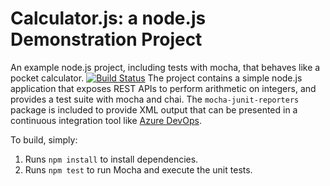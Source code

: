 Calculator.js: a node.js Demonstration Project
==============================================
An example node.js project, including tests with mocha, that behaves like
a pocket calculator.
[![Build Status](https://warteaga.visualstudio.com/CalculatorAG/_apis/build/status/ElWill-Art.calculator?branchName=master)](https://warteaga.visualstudio.com/CalculatorAG/_build/latest?definitionId=10&branchName=master)
The project contains a simple node.js application that exposes REST APIs
to perform arithmetic on integers, and provides a test suite with mocha
and chai.  The `mocha-junit-reporters` package is included to provide XML
output that can be presented in a continuous integration tool like
[Azure DevOps](https://azure.com/devops).

To build, simply:

1. Runs `npm install` to install dependencies.
2. Runs `npm test` to run Mocha and execute the unit tests.

